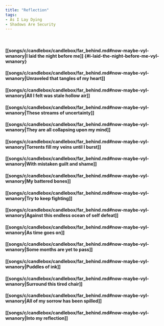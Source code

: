 ```yaml
---
title: "Reflection"
tags:
- As I Lay Dying
- Shadows Are Security
---
```

&nbsp;
#### [[songs/c/candlebox/candlebox/far_behind.md#now-maybe-vyl-wnanory|I laid the night before me]] {#i-laid-the-night-before-me-vyl-wnanory}
#### [[songs/c/candlebox/candlebox/far_behind.md#now-maybe-vyl-wnanory|Unraveled that tangles of my heart]]
#### [[songs/c/candlebox/candlebox/far_behind.md#now-maybe-vyl-wnanory|All I felt was stale hollow air]]
#### [[songs/c/candlebox/candlebox/far_behind.md#now-maybe-vyl-wnanory|These streams of uncertainty]]
#### [[songs/c/candlebox/candlebox/far_behind.md#now-maybe-vyl-wnanory|They are all collapsing upon my mind]]
#### [[songs/c/candlebox/candlebox/far_behind.md#now-maybe-vyl-wnanory|Torrents fill my veins until I burst]]
#### [[songs/c/candlebox/candlebox/far_behind.md#now-maybe-vyl-wnanory|With mistaken guilt and shame]]
#### [[songs/c/candlebox/candlebox/far_behind.md#now-maybe-vyl-wnanory|My battered bones]]
#### [[songs/c/candlebox/candlebox/far_behind.md#now-maybe-vyl-wnanory|Try to keep fighting]]
#### [[songs/c/candlebox/candlebox/far_behind.md#now-maybe-vyl-wnanory|Against this endless ocean of self defeat]]
#### [[songs/c/candlebox/candlebox/far_behind.md#now-maybe-vyl-wnanory|As time goes on]]
#### [[songs/c/candlebox/candlebox/far_behind.md#now-maybe-vyl-wnanory|Some months are yet to pass]]
#### [[songs/c/candlebox/candlebox/far_behind.md#now-maybe-vyl-wnanory|Puddles of ink]]
#### [[songs/c/candlebox/candlebox/far_behind.md#now-maybe-vyl-wnanory|Surround this tired chair]]
#### [[songs/c/candlebox/candlebox/far_behind.md#now-maybe-vyl-wnanory|All of my sorrow has been spilled]]
#### [[songs/c/candlebox/candlebox/far_behind.md#now-maybe-vyl-wnanory|Into my reflection]]
